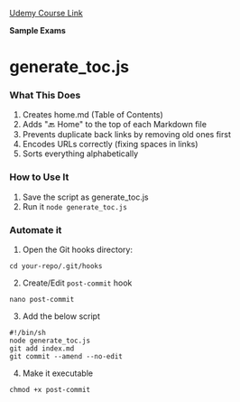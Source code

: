 [Udemy Course Link](https://www.udemy.com/course/accredited-istqb-certified-tester-foundation-level-course/learn/lecture/40884026?components=add_to_cart%2Cavailable_coupons%2Cbase_purchase_section%2Cbuy_button%2Cbuy_for_team%2Ccacheable_buy_button%2Ccacheable_deal_badge%2Ccacheable_discount_expiration%2Ccacheable_price_text%2Ccacheable_purchase_text%2Ccurated_for_ufb_notice_context%2Ccurriculum_context%2Cdeal_badge%2Cdiscount_expiration%2Cgift_this_course%2Cincentives%2Cinstructor_links%2Clifetime_access_context%2Cmoney_back_guarantee%2Cprice_text%2Cpurchase_tabs_context%2Cpurchase%2Crecommendation%2Credeem_coupon%2Csidebar_container%2Cpurchase_body_container%2Cone_click_checkout#overview)

**Sample Exams**

# generate_toc.js
### What This Does
1. Creates home.md (Table of Contents)
2. Adds "🔙 Home" to the top of each Markdown file
3. Prevents duplicate back links by removing old ones first
4. Encodes URLs correctly (fixing spaces in links)
5. Sorts everything alphabetically

### How to Use It
1. Save the script as generate_toc.js
2. Run it `node generate_toc.js`

### Automate it
1. Open the Git hooks directory:
```shell
cd your-repo/.git/hooks
```
2. Create/Edit `post-commit` hook
```shell
nano post-commit
```
3. Add the below script
```shell
#!/bin/sh
node generate_toc.js
git add index.md
git commit --amend --no-edit
```
4. Make it executable
```shell
chmod +x post-commit
```